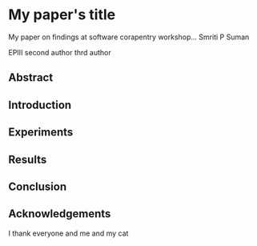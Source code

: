 

# My paper's title

My paper on findings at software corapentry workshop...
Smriti P Suman

EPIII
second author
thrd author

## Abstract

## Introduction

## Experiments

## Results

## Conclusion

## Acknowledgements
I thank everyone
and me
and my cat

